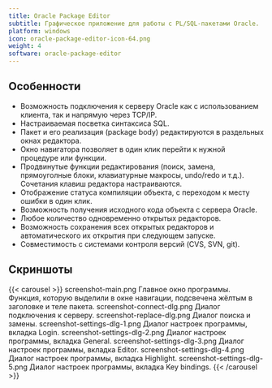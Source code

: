 ```yaml
---
title: Oracle Package Editor
subtitle: Графическое приложение для работы с PL/SQL-пакетами Oracle.
platform: windows
icon: oracle-package-editor-icon-64.png
weight: 4
software: oracle-package-editor
---
```


## Особенности

* Возможность подключения к серверу Oracle как с использованием клиента, так и напрямую через TCP/IP.
* Настраиваемая посветка синтаксиса SQL.
* Пакет и его реализация (package body) редактируются в раздельных окнах редактора.
* Окно навигатора позволяет в один клик перейти к нужной процедуре или функции.
* Продвинутые функции редактирования (поиск, замена, прямоуголные блоки, клавиатурные макросы, undo/redo и т.д.). Сочетания клавиш редактора настраиваются.
* Отображение статуса компиляции объекта, с переходом к месту ошибки в один клик.
* Возможность получения исходного кода объекта с сервера Oracle.
* Любое количество одновременно открытых редакторов.
* Возможность сохранения всех открытых редакторов и автоматического их открытия при следующем запуске.
* Совместимость с системами контроля версий (CVS, SVN, git).

## Скриншоты

{{< carousel >}}
    screenshot-main.png           Главное окно программы. Функция, которую выделили в окне навигации, подсвечена жёлтым в заголовке и теле пакета.
    screenshot-connect-dlg.png    Диалог подключения к серверу.
    screenshot-replace-dlg.png    Диалог поиска и замены.
    screenshot-settings-dlg-1.png Диалог настроек программы, вкладка Login.
    screenshot-settings-dlg-2.png Диалог настроек программы, вкладка General.
    screenshot-settings-dlg-3.png Диалог настроек программы, вкладка Editor.
    screenshot-settings-dlg-4.png Диалог настроек программы, вкладка Highlight.
    screenshot-settings-dlg-5.png Диалог настроек программы, вкладка Key bindings.
{{< /carousel >}}

